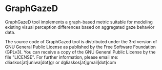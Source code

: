 # GraphGazeD
GraphGazeD tool implements a graph-based metric suitable for modeling existing visual perception differences based on aggregated gaze behavior data.

The source code of GraphGazed tool is distributed under the 3rd version of GNU General Public License as published by the Free Software Foundation (GPLv3). You can receive a copy of the GNU General Public License by the file "LICENSE".
For further information, please email me: dliaskos[at]uniwa[dot]gr or dgliaskos[at]gmail[dot]com

